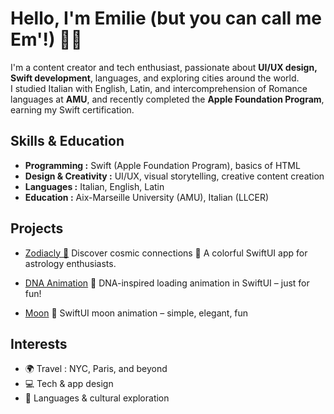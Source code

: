 # Hello, I'm Emilie (but you can call me Em'!) 👋🏼

I'm a content creator and tech enthusiast, passionate about **UI/UX design, Swift development**, languages, and exploring cities around the world.  
I studied Italian with English, Latin, and intercomprehension of Romance languages at **AMU**, and recently completed the **Apple Foundation Program**, earning my Swift certification.

## Skills & Education
- **Programming :** Swift (Apple Foundation Program), basics of HTML 
- **Design & Creativity :** UI/UX, visual storytelling, creative content creation  
- **Languages :** Italian, English, Latin  
- **Education :** Aix-Marseille University (AMU), Italian (LLCER)

## Projects

- [Zodiacly 🌟](https://github.com/whispem/Zodiacly) Discover cosmic connections 🌌 A colorful SwiftUI app for astrology enthusiasts.

- [DNA Animation](https://github.com/whispem/DNA-Animation)
  🧬 DNA-inspired loading animation in SwiftUI – just for fun!

- [Moon](https://github.com/whispem/LunarView)
  🌙 SwiftUI moon animation – simple, elegant, fun  

## Interests
- 🌍 Travel : NYC, Paris, and beyond  
- 💻 Tech & app design  
- 📝 Languages & cultural exploration
